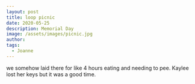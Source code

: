 ```yaml
---
layout: post
title: loop picnic
date: 2020-05-25
description: Memorial Day
image: /assets/images/picnic.jpg
author: 
tags: 
  - Joanne
---
```


we somehow laid there for like 4 hours eating and needing to pee. Kaylee lost her keys but it was a good time.